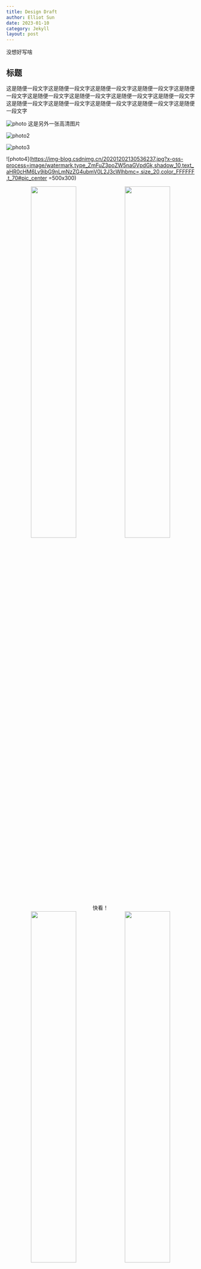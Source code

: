 ```yaml
---
title: Design Draft
author: Elliot Sun
date: 2023-01-10
category: Jekyll
layout: post
---
```


没想好写啥

标题
-------------
   这是随便一段文字这是随便一段文字这是随便一段文字这是随便一段文字这是随便一段文字这是随便一段文字这是随便一段文字这是随便一段文字这是随便一段文字这是随便一段文字这是随便一段文字这是随便一段文字这是随便一段文字这是随便一段文字

![photo](https://pic3.zhimg.com/v2-c6ae9c3aff36b9b221258f6a90577902_r.jpg)
这是另外一张高清图片  

![photo2](https://img.zcool.cn/community/01c8f15aeac135a801207fa16836ae.jpg@1280w_1l_2o_100sh.jpg)

![photo3](https://gss0.baidu.com/9fo3dSag_xI4khGko9WTAnF6hhy/zhidao/wh%3D600%2C800/sign=dd9f9b2370c6a7efb973a020cdca8369/6a600c338744ebf820c25ac3dff9d72a6159a79e.jpg)

![photo4](https://img-blog.csdnimg.cn/20201202130536237.jpg?x-oss-process=image/watermark,type_ZmFuZ3poZW5naGVpdGk,shadow_10,text_aHR0cHM6Ly9ibG9nLmNzZG4ubmV0L2J3cWlhbmc=,size_20,color_FFFFFF,t_70#pic_center =500x300)

<center>
    <img src = "https://gss0.baidu.com/9fo3dSag_xI4khGko9WTAnF6hhy/zhidao/wh%3D600%2C800/sign=dd9f9b2370c6a7efb973a020cdca8369/6a600c338744ebf820c25ac3dff9d72a6159a79e.jpg" 
    width = "49%">
    <img src = "https://gss0.baidu.com/9fo3dSag_xI4khGko9WTAnF6hhy/zhidao/wh%3D600%2C800/sign=dd9f9b2370c6a7efb973a020cdca8369/6a600c338744ebf820c25ac3dff9d72a6159a79e.jpg" 
    width = "49%">
    <br>
    快看！
    <br>
    <img src = "https://gss0.baidu.com/9fo3dSag_xI4khGko9WTAnF6hhy/zhidao/wh%3D600%2C800/sign=dd9f9b2370c6a7efb973a020cdca8369/6a600c338744ebf820c25ac3dff9d72a6159a79e.jpg" 
    width = "49%">
    <img src = "https://gss0.baidu.com/9fo3dSag_xI4khGko9WTAnF6hhy/zhidao/wh%3D600%2C800/sign=dd9f9b2370c6a7efb973a020cdca8369/6a600c338744ebf820c25ac3dff9d72a6159a79e.jpg" 
    width = "49%">
    <br>
    图片！
</center>





## 标题2
